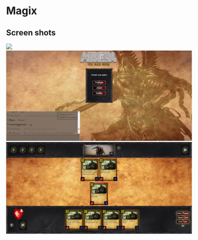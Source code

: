 # Magix
## Screen shots
<img src="ezgifMagixLogin.gif">
<img src="img/read/magixLobby.png">
<img src="img/read/magixGame.png">

